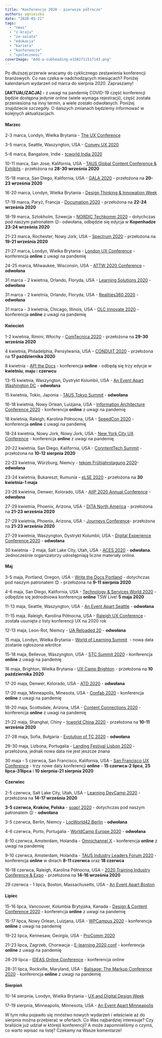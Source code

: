 ```yaml
---
title: "Konferencje 2020 - pierwsze półrocze"
authors: agnieszka
date: "2020-05-21"
tags:
  - "news"
  - "z-kraju"
  - "ze-swiata"
  - "edukacja"
  - "kariera"
  - "konferencje"
  - "spolecznosc"
coverImage: "Add-a-subheading-e1582711517143.png"
---
```


Po dłuższej przerwie wracamy do cyklicznego zestawienia konferencji branżowych.
Co nas czeka w nadchodzących miesiącach? Poniżej kalendarium wydarzeń od marca
do sierpnia 2020. Zapraszamy!

<!--truncate-->

**\[AKTUALIZACJA\] -** z uwagi na pandemię COVID-19 część konferencji będzie
dostępna jedynie online (wiele wymaga rejestracji), część została przeniesiona
na inny termin, a wiele zostało odwołanych. Poniżej znajdziecie szczegóły. O
dalszych zmianach będziemy informować w kolejnych aktualizacjach.

#### Marzec

2-3 marca, Londyn, Wielka Brytania - [The UX Conference](https://theuxconf.com/)

3-5 marca, Seattle, Waszyngton, USA - [Convey UX 2020](https://conveyux.com/)

5-6 marca, Bangalore, Indie - [tcworld India 2020](https://tcworld-india.com/)

10-11 marca, San Jose, Kalifornia, USA -
[TAUS Global Content Conference & Exhibits](https://www.taus.net/events/conferences/120-taus-global-content-conference-exhibits-2020)
\- przełożona na **28-30 września 2020**

15-18 marca, San Diego, Kalifornia, USA -
[GALA 2020](https://www.gala-global.org/conference/gala-2020-san-diego) -
przełożona na **20-23 września 2020**

16-20 marca, Londyn, Wielka Brytania -
[Design Thinking & Innowation Week](https://futurelondonacademy.co.uk/en/course/design-thinking-and-innovation)

17-19 marca, Paryż, Francja - [Documation 2020](http://www.documation.fr/) -
przełożona na **22-24 września 2020**

18-19 marca, Sztokholm, Szwecja
– [NORDIC Techkomm 2020](https://nordic-techkomm.com/) – dotychczas pod naszym
patronatem 😉- odwołana, odbędzie się edycja w **Kopenhadze 23-24 września
2020**

21-23 marca, Rochester, Nowy Jork, USA –
[Spectrum 2020](https://stc-rochester.org/spectrum-conference/) \- przełożona na
**19-21 września 2020**

21-27 marca, Londyn, Wielka Brytania -
[London UX Conference](https://www.nngroup.com/training/london/) - konferencja
**online** z uwagi na pandemię

24-25 marca, Milwaukee, Wisconsin, USA -
[ATTW 2020 Conference](https://attw.org/) - **odwołana**

31 marca - 2 kwietnia, Orlando, Floryda, USA -
[Learning Solutions 2020](https://www.learningsolutionscon.com/) \- **odwołana**

31 marca - 2 kwietnia, Orlando, Floryda, USA -
[Realities360 2020](https://www.realities360.com/) \- **odwołana**

31 marca - 3 kwietnia, Chicago, Illinois, USA -
[OLC Innovate 2020](https://onlinelearningconsortium.org/attend-2020/innovate/)
\- konferencja **online** z uwagi na pandemię

#### Kwiecień

1-2 kwietnia, Rimini, Włochy - [ComTecnica 2020](https://www.comtecnica.eu/en/)
\- przełożona na **29-30 września 2020**

4 kwietnia, Philadelphia, Pensylwania, USA –
[CONDUIT 2020](https://www.stcpmc.org/conferences/conduit-2020/) \- przełożona
na **17 października 2020**

8 kwietnia - [API the Docs](https://apithedocs.org/virtual) - konferencja
**online** \- odbędą się trzy edycje w **kwietniu**, **maju** i **czerwcu**

13-15 kwietnia, Waszyngton, Dystrykt Kolumbii, USA -
[An Event Apart Washington DC](https://aneventapart.com/event/washington-dc-2020)
\- **odwołana**

15 kwietnia, Tokio, Japonia -
[TAUS Tokyo Summit](https://www.taus.net/events/summits/125-taus-tokyo-summit)
\- **odwołana**

16-18 kwietnia, Nowy Orlean, Luizjana, USA -
[Information Architecture Conference 2020](http://www.theiaconference.com/) \-
konferencja **online** z uwagi na pandemię

18 kwietnia, Raleigh, Karolina Północna, USA -
[SpeedCon 2020](https://speedcon.net/speedcon/venue/) \- konferencja **online**
z uwagi na pandemię

18-24 kwietnia, Nowy Jork, Nowy Jork, USA -
[New York City UX Conference](https://www.nngroup.com/training/new-york-city/)
\- konferencja **online** z uwagi na pandemię

20-22 kwietnia, San Diego, Kalifornia, USA -
[ConntentTech Summit](https://www.contenttechsummit.com/) \- przełożona na
**10-12 sierpnia 2020**

22-23 kwietnia, Würzburg, Niemcy -
[tekom Frühjahrstagung 2020](https://fruehjahrstagung.tekom.de/)\- **odwołana**

23-24 kwietnia, Bukareszt, Rumunia –
[eLSE 2020](https://www.elseconference.eu/site/index) - przełożona na **30
kwietnia-1 maja**

23-26 kwietnia, Denwer, Kolorado, USA -
[AIIP 2020 Annual Conference](https://www.aiip.org/conference) \- **odwołana**

27-29 kwietnia, Phoenix, Arizona, USA -
[DITA North America](https://cm-strategies.com/) \- przełożona na **21-23
września 2020**

27-29 kwietnia, Phoenix, Arizona, USA -
[Journeys Conference](https://journeys.infomanagementcenter.com/)\- przełożona
na **21-23 września 2020**

27-29 kwietnia, Waszyngton, Dystrykt Kolumbii, USA -
[Digital Experience Conference 2020](http://digitalexperienceconference.com/2020/Default.aspx)
\- **odwołana**

30 kwietnia - 2 maja, Salt Lake City, Utah, USA -
[ACES 2020](https://aceseditors.org/conference) \- **odwołana**. Jednocześnie
organizatorzy udostępniają liczne materiały online.

#### Maj

3-5 maja, Portland, Oregon, USA -
[Write the Docs Portland](http://www.writethedocs.org/conf/portland/2020/) -
dotychczas pod naszym patronatem 😊 - przełożona na **9-11 sierpnia 2020**

4-6 maja, San Diego, Kalifornia, USA -
[Technology & Services World 2020](https://www.tsia.com/conference) \- odbędzie
się jednodniowa konferencja **online** TSW Live! **5 maja 2020**

11-13 maja, Seattle, Waszyngton, USA -
[An Event Apart Seattle](https://aneventapart.com/event/seattle-2020) \-
**odwołana**

11-15 maja, Raleigh, Karolina Północna, USA -
[Raleigh UX Conference](https://www.nngroup.com/training/raleigh/) \- została
usunięta z listy konferencji UX na 2020 rok

12-13 maja, Leon-Rot, Niemcy - [UA Reloaded 20](https://ua-reloaded.de/) \-
**odwołana**

15 maja, Londyn, Wielka Brytania -
[World of Learning Summit](https://www.learnevents.com/)  - nowa data zostanie
ogłoszona wkrótce

15-18 maja, Bellevue, Waszyngton, USA -
[STC Summit 2020](https://summit.stc.org/) \- konferencja **online** z uwagi na
pandemię

16 maja, Brighton, Wielka Brytania -
[UX Camp Brighton](https://www.uxcampbrighton.org/) \- przełożona na **10
pażdziernika 2020**

17-20 maja, Denwer, Kolorado, USA - [ATD 2020](https://atdconference.td.org/) -
**odwołana**

17-20 maja, Minneapolis, Minesota, USA -
[Confab 2020](https://www.confabevents.com/) \- konferencja **online** z uwagi
na pandemię

18-20 maja, Scottsdale, Arizona, USA -
[Content Connections 2020](https://www.acrolinx.com/cc/) \- konferencja
**online** z uwagi na pandemię

21-22 maja, Shanghai, Chiny –
[tcworld China 2020](https://www.tcworld-china.cn/en/) - przełożona na **10-11
września 2020**

27-28 maja, Sofia, Bułgaria -
[Evolution of TC 2020](https://evolution-of-tc.com/) \- **odwołana**

29-30 maja, Lizbona, Portugalia -
[Landing Festival Lisbon 2020](https://landingfestival.com/) \- przełożona,
jednak nowa data nie jest jeszcze znana

30 maja - 5 czerwca, San Francisco, Kalifornia, USA -
[San Francisco UX Conference](https://www.nngroup.com/training/san-francisco/)
\- trzy nowe daty konferencji **online** - **15 czerwca-2 lipca**, **25
lipca-31lipca** i **10 sierpnia-21 sierpnia 2020**

#### Czerwiec

2-5 czerwca, Salt Lake City, Utah, USA -
[Learning DevCamp 2020](http://learningdevcamp.com/) \- przełożona na **14-17
września 2020**

**3-5 czerwca, Kraków, Polska** - [soap! 2020](http://soapconf.com/) -
dotychczas pod naszym patronatem 😉 - **odwołana**

3-5 czerwca, Berlin, Niemcy - [LocWorld42 Berlin](https://locworld.com/) -
**odwołana**

4-6 czerwca, Porto, Portugalia -
[WorldCamp Europe 2020](https://2020.europe.wordcamp.org/) \- **odwołana**

8-10 czerwca, Amsterdam, Holandia -
[Omnichannel X](https://omnichannelx.digital/) \- konferencja **online** z uwagi
na pandemię

9-10 czerwca, Amsterdam, Holandia -
[TAUS Industry Leaders Forum 2020](https://www.taus.net/events/conferences/123-taus-industry-leaders-forum-2020) -
konferencja **online** w dniach **8-11 czerwca** oraz **18 czerwca**

16-18 czerwca, Raleigh, Karolina Północna, USA -
[2020 Training Industry Conference & Expo](https://tice.trainingindustry.com/event/32f2fec7-63d7-4be7-b54b-fd882c18e128/summary)
\- przełożona na **14-16 września 2020**

29 czerwca - 1 lipca, Boston, Massachusetts, USA -
[An Event Apart Boston](https://aneventapart.com/event/boston-2020)

#### Lipiec

15-16 lipca, Vancouver, Kolumbia Brytyjska, Kanada -
[Design & Content Conference 2020](https://content.design/) - konferencja
**online** z uwagi na pandemię

15-17 lipca, Nowy Orlean, Luizjana, USA -
[WPCampus 2020](https://2020.wpcampus.org/) \- konferencja **online** z uwagi na
pandemię

19-22 lipca, Kennesaw, Georgia, USA -
[ProComm 2020](https://procomm.ieee.org/procomm2020/)

21-23 lipca, Zagrzeb, Chorwacja -
[E-learning 2020 conf](https://www.elearning-conf.org/) \- konferencja
**online** z uwagi na pandemię

28-29 lipca -
[IDEAS Online Conference](https://ideas.infomanagementcenter.com/) - konferencja
online

28-31 lipca, Rockville, Maryland, USA -
[Balisage: The Markup Conference 2020](http://www.balisage.net/) - konferencja
**online** z uwagi na pandemię

#### Sierpień

10-14 sierpnia, Londyn, Wielka Brytania -
[UX and Digital Design Week](https://futurelondonacademy.co.uk/en/course/ux-and-digital-design)

17-19 sierpnia, Minneapolis, Minnesota, USA -
[An Event Apart Minneapolis](https://aneventapart.com/event/minneapolis-2020)

W tym roku pojawiło się mnóstwo nowych wydarzeń i właściwie aż do sierpnia można
przebierać w ofertach. Co Was najbardziej interesuje? Czy braliście już udział w
którejś konferencji? A może zapomnieliśmy o czymś, co warto wpisać na listę?
Czekamy na Wasze komentarze!
